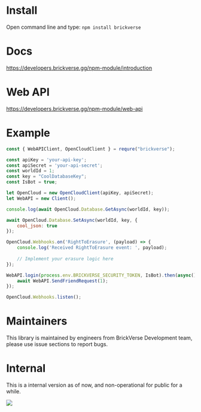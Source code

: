 # Install
Open command line and type: ``npm install brickverse``

# Docs
https://developers.brickverse.gg/npm-module/introduction

# Web API
https://developers.brickverse.gg/npm-module/web-api

# Example
```js
const { WebAPIClient, OpenCloudClient } = requre("brickverse");

const apiKey = 'your-api-key';
const apiSecret = 'your-api-secret';
const worldId = 1;
const key = "CoolDatabaseKey";
const IsBot = true;

let OpenCloud = new OpenCloudClient(apiKey, apiSecret);
let WebAPI = new Client();

console.log(await OpenCloud.Database.GetAsync(worldId, key));

await OpenCloud.Database.SetAsync(worldId, key, {
    cool_json: true
});

OpenCloud.Webhooks.on('RightToErasure', (payload) => {
    console.log('Received RightToErasure event: ', payload);
    
    // Implement your erasure logic here
});

WebAPI.login(process.env.BRICKVERSE_SECURITY_TOKEN, IsBot).then(async() => {
    await WebAPI.SendFriendRequest(1);
});

OpenCloud.Webhooks.listen();
```

# Maintainers
This library is maintained by engineers from BrickVerse Development team, please use issue sections to report bugs.

# Internal
This is a internal version as of now, and non-operational for public for a while.

[![](https://data.jsdelivr.com/v1/package/npm/brickverse/badge)](https://www.jsdelivr.com/package/npm/brickverse)
